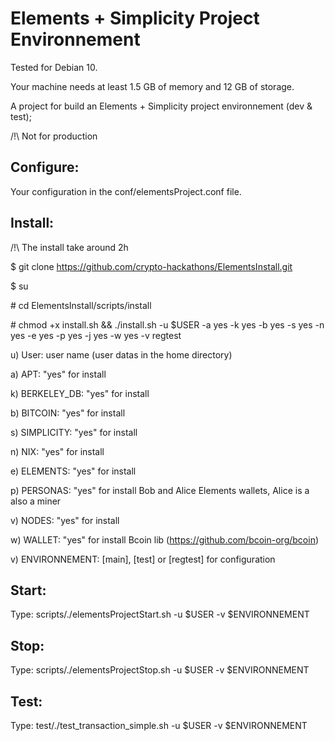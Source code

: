 # Elements + Simplicity Project Environnement

Tested for Debian 10.

Your machine needs at least 1.5 GB of memory and 12 GB of storage.

A project for build an Elements + Simplicity project environnement (dev & test); 

/!\ Not for production

## Configure:

Your configuration in the conf/elementsProject.conf file.

## Install:

/!\ The install take around 2h

$ git clone https://github.com/crypto-hackathons/ElementsInstall.git

$ su

\# cd ElementsInstall/scripts/install

\# chmod +x install.sh && ./install.sh -u $USER -a yes -k yes -b yes -s yes -n yes -e yes -p yes -j yes -w yes -v regtest


u) User: user name (user datas in the home directory)

a) APT: "yes" for install

k) BERKELEY_DB: "yes" for install

b) BITCOIN: "yes" for install

s) SIMPLICITY: "yes" for install

n) NIX: "yes" for install

e) ELEMENTS: "yes" for install

p) PERSONAS: "yes" for install Bob and Alice Elements wallets, Alice is a also a miner

v) NODES: "yes" for install

w) WALLET: "yes" for install Bcoin lib (https://github.com/bcoin-org/bcoin)

v) ENVIRONNEMENT: [main], [test] or [regtest] for configuration 

## Start:

Type: scripts/./elementsProjectStart.sh -u $USER -v $ENVIRONNEMENT

## Stop:

Type: scripts/./elementsProjectStop.sh -u $USER -v $ENVIRONNEMENT

## Test:

Type: test/./test_transaction_simple.sh -u $USER -v $ENVIRONNEMENT
